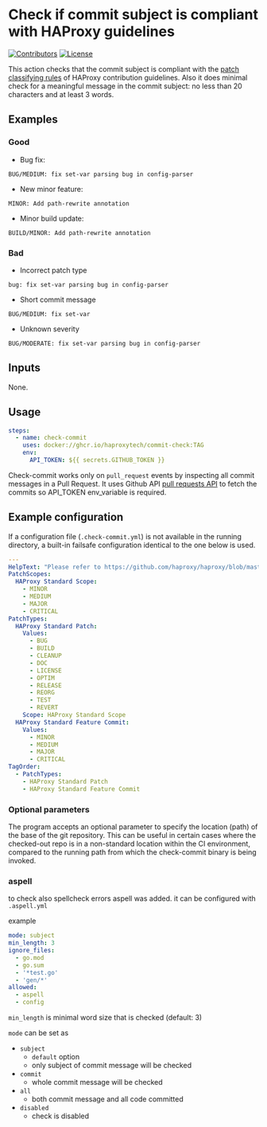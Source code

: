 # Check if commit subject is compliant with HAProxy guidelines

[![Contributors](https://img.shields.io/github/contributors/haproxytech/check-commit?color=purple)](https://github.com/haproxy/haproxy/blob/master/CONTRIBUTING)
[![License](https://img.shields.io/badge/License-Apache%202.0-blue.svg)](LICENSE)

This action checks that the commit subject is compliant with the [patch classifying rules](https://github.com/haproxy/haproxy/blob/master/CONTRIBUTING#L632) of HAProxy contribution guidelines. Also it does minimal check for a meaningful message in the commit subject: no less than 20 characters and at least 3 words.

## Examples

### Good

- Bug fix:
```
BUG/MEDIUM: fix set-var parsing bug in config-parser
```
- New minor feature:
```
MINOR: Add path-rewrite annotation
```
- Minor build update:
```
BUILD/MINOR: Add path-rewrite annotation
```

### Bad

- Incorrect patch type
```
bug: fix set-var parsing bug in config-parser
```
- Short commit message
```
BUG/MEDIUM: fix set-var
```
- Unknown severity
```
BUG/MODERATE: fix set-var parsing bug in config-parser
```


## Inputs

None.

## Usage

```yaml
steps:
  - name: check-commit
    uses: docker://ghcr.io/haproxytech/commit-check:TAG
    env:
      API_TOKEN: ${{ secrets.GITHUB_TOKEN }}
```
Check-commit works only on `pull_request` events by inspecting all commit messages in a Pull Request. It uses Github API [pull requests API](https://docs.github.com/en/rest/reference/pulls#list-commits-on-a-pull-request) to fetch the commits so API_TOKEN env_variable is required.

## Example configuration

If a configuration file (`.check-commit.yml`) is not available in the running directory, a built-in failsafe configuration identical to the one below is used.

```yaml
---
HelpText: "Please refer to https://github.com/haproxy/haproxy/blob/master/CONTRIBUTING#L632"
PatchScopes:
  HAProxy Standard Scope:
    - MINOR
    - MEDIUM
    - MAJOR
    - CRITICAL
PatchTypes:
  HAProxy Standard Patch:
    Values:
      - BUG
      - BUILD
      - CLEANUP
      - DOC
      - LICENSE
      - OPTIM
      - RELEASE
      - REORG
      - TEST
      - REVERT
    Scope: HAProxy Standard Scope
  HAProxy Standard Feature Commit:
    Values:
      - MINOR
      - MEDIUM
      - MAJOR
      - CRITICAL
TagOrder:
  - PatchTypes:
    - HAProxy Standard Patch
    - HAProxy Standard Feature Commit
```

### Optional parameters

The program accepts an optional parameter to specify the location (path) of the base of the git repository. This can be useful in certain cases where the checked-out repo is in a non-standard location within the CI environment, compared to the running path from which the check-commit binary is being invoked.

### aspell

to check also spellcheck errors aspell was added. it can be configured with `.aspell.yml`

example
```yaml
mode: subject
min_length: 3
ignore_files:
  - go.mod
  - go.sum
  - '*test.go'
  - 'gen/*'
allowed:
  - aspell
  - config
```

`min_length` is minimal word size that is checked (default: 3)

`mode` can be set as

- `subject`
  - `default` option
  - only subject of commit message will be checked
- `commit`
  - whole commit message will be checked
- `all`
  - both commit message and all code committed
- `disabled`
  - check is disabled
